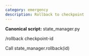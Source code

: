 ```yaml
---
category: emergency
description: Rollback to checkpoint
---
```


**Canonical script:** state_manager.py

/rollback checkpoint-id

Call state_manager.rollback(id)

